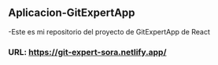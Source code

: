 ## Aplicacion-GitExpertApp

-Este es mi repositorio del proyecto de GitExpertApp de React

### URL: https://git-expert-sora.netlify.app/
